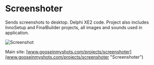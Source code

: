 Screenshoter
============

Sends screenshots to desktop. Delphi XE2 code. Project also includes InnoSetup and FinalBuilder projects, all images and sounds used in application.

![Screenshot](http://www.gooseinmyshorts.com/images/projects/screenshoter/Screenshoter1.png)

Main site: [www.gooseinmyshots.com/projects/screenshoter](www.gooseinmyshots.com/projects/screenshoter
 "Screenshoter")